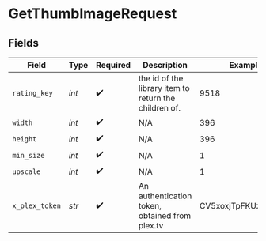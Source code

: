 # GetThumbImageRequest


## Fields

| Field                                                 | Type                                                  | Required                                              | Description                                           | Example                                               |
| ----------------------------------------------------- | ----------------------------------------------------- | ----------------------------------------------------- | ----------------------------------------------------- | ----------------------------------------------------- |
| `rating_key`                                          | *int*                                                 | :heavy_check_mark:                                    | the id of the library item to return the children of. | 9518                                                  |
| `width`                                               | *int*                                                 | :heavy_check_mark:                                    | N/A                                                   | 396                                                   |
| `height`                                              | *int*                                                 | :heavy_check_mark:                                    | N/A                                                   | 396                                                   |
| `min_size`                                            | *int*                                                 | :heavy_check_mark:                                    | N/A                                                   | 1                                                     |
| `upscale`                                             | *int*                                                 | :heavy_check_mark:                                    | N/A                                                   | 1                                                     |
| `x_plex_token`                                        | *str*                                                 | :heavy_check_mark:                                    | An authentication token, obtained from plex.tv        | CV5xoxjTpFKUzBTShsaf                                  |